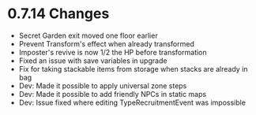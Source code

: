 # 0.7.14 Changes #

* Secret Garden exit moved one floor earlier
* Prevent Transform's effect when already transformed
* Imposter's revive is now 1/2 the HP before transformation
* Fixed an issue with save variables in upgrade
* Fix for taking stackable items from storage when stacks are already in bag
* Dev: Made it possible to apply universal zone steps
* Dev: Made it possible to add friendly NPCs in static maps
* Dev: Issue fixed where editing TypeRecruitmentEvent was impossible